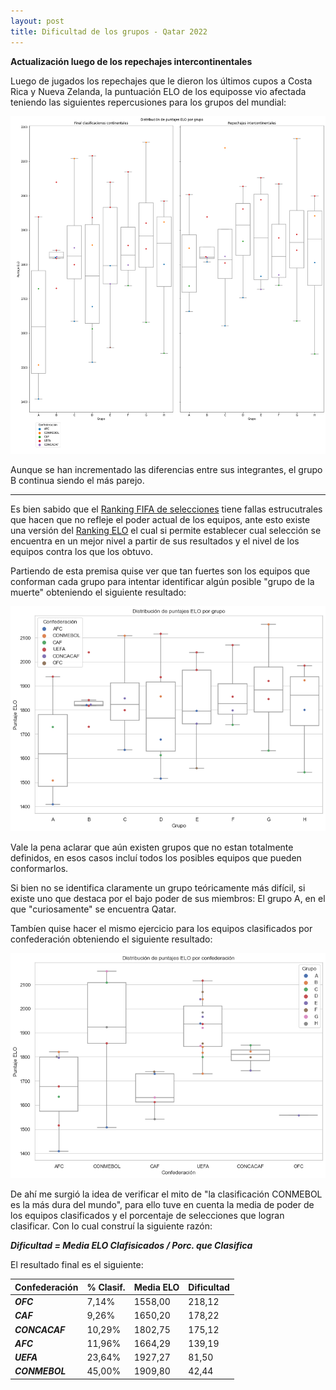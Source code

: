 ```yaml
---
layout: post
title: Dificultad de los grupos - Qatar 2022
---
```


**Actualización luego de los repechajes intercontinentales**

Luego de jugados los repechajes que le dieron los últimos cupos a Costa Rica y Nueva Zelanda, la puntuación ELO de los equiposse vio afectada teniendo las siguientes repercusiones para los grupos del mundial:

![Ranking ELO por grupos](https://raw.githubusercontent.com/daniels13ca/daniels13ca.github.io/master/images/ELO_grupo_1.png)

Aunque se han incrementado las diferencias entre sus integrantes, el grupo B continua siendo el más parejo.

________________________

Es bien sabido que el [Ranking FIFA de selecciones](https://www.fifa.com/es/fifa-world-ranking/men?dateId=id13603) tiene fallas estrucutrales que hacen que no refleje el poder actual de los equipos, ante esto existe una versión del [Ranking ELO](https://www.eloratings.net/) el cual si permite establecer cual selección se encuentra en un mejor nivel a partir de sus resultados y el nivel de los equipos contra los que los obtuvo.

Partiendo de esta premisa quise ver que tan fuertes son los equipos que conforman cada grupo para intentar identificar algún posible "grupo de la muerte" obteniendo el siguiente resultado:

![Ranking ELO por grupos](https://raw.githubusercontent.com/daniels13ca/daniels13ca.github.io/master/images/ELO_grupo.png)

Vale la pena aclarar que aún existen grupos que no estan totalmente definidos, en esos casos incluí todos los posibles equipos que pueden conformarlos.

Si bien no se identifica claramente un grupo teóricamente más difícil, si existe uno que destaca por el bajo poder de sus miembros: El grupo A, en el que "curiosamente" se encuentra Qatar.

Tambíen quise hacer el mismo ejercicio para los equipos clasificados por confederación obteniendo el siguiente resultado:

![Ranking ELO por grupos](https://raw.githubusercontent.com/daniels13ca/daniels13ca.github.io/master/images/ELO_confederacion.png)

De ahí me surgió la idea de verificar el mito de "la clasificación CONMEBOL es la más dura del mundo", para ello tuve en cuenta la media de poder de los equipos clasificados y el porcentaje de selecciones que logran clasificar. Con lo cual construí la siguiente razón:

***Dificultad = Media ELO Clafisicados / Porc. que Clasifica***

El resultado final es el siguiente:

| **Confederación** |**% Clasif.** |**Media ELO**  |**Dificultad** |
|---------------|-----------|------------|------------|
|***OFC***            |7,14%     |1558,00    |218,12     |
|***CAF***            |9,26%     |1650,20    |178,22     |
|***CONCACAF***       |10,29%    |1802,75    |175,12     |
|***AFC***            |11,96%    |1664,29    |139,19     |
|***UEFA***           |23,64%    |1927,27    |81,50      |
|***CONMEBOL***       |45,00%    |1909,80    |42,44      |

